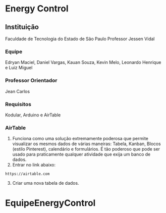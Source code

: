 # Energy Control

## Instituição
Faculdade de Tecnologia do Estado de São Paulo Professor Jessen Vidal

### Equipe
Edryan Maciel, Daniel Vargas, Kauan Souza, Kevin Melo, Leonardo Henrique e Luiz Miguel

### Professor Orientador
Jean Carlos

### Requisitos
Kodular, Arduino e AirTable

### AirTable
1. Funciona como uma solução extremamente poderosa que permite visualizar os mesmos dados de várias maneiras: Tabela, Kanban, Blocos (estilo Pinterest), calendário e formulários. É tão poderoso que pode ser usado para praticamente qualquer atividade que exija um banco de dados.
2. Entrar no link abaixo: 
```
https://airtable.com
```
3. Criar uma nova tabela de dados.

# EquipeEnergyControl
